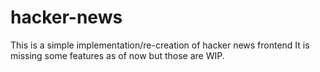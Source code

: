# hacker-news

This is a simple implementation/re-creation of hacker news frontend
It is missing some features as of now but those are WIP.
